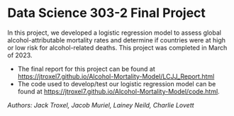 # Data Science 303-2 Final Project
In this project, we developed a logistic regression model to assess global alcohol-attributable mortality rates and determine if countries were at high or low risk for alcohol-related deaths. This project was completed in March of 2023. 

* The final report for this project can be found at https://jtroxel7.github.io/Alcohol-Mortality-Model/LCJJ_Report.html 
* The code used to develop/test our logistic regression model can be found at https://jtroxel7.github.io/Alcohol-Mortality-Model/code.html.

*Authors: Jack Troxel, Jacob Muriel, Lainey Neild, Charlie Lovett*
